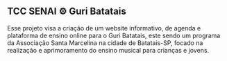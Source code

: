 ## TCC SENAI ⚙️ Guri Batatais

Esse projeto visa a criação de um website informativo, de agenda e plataforma de ensino online para o Guri Batatais, este sendo um programa da Associação Santa Marcelina na cidade de Batatais-SP, focado na realização e aprimoramento do ensino musical para crianças e jovens.
